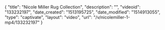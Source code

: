 {
    "title": "Nicole Miller Rug Collection",
    "description": "",
    "videoid": "133232197",
    "date_created": "1513195725",
    "date_modified": "1514913055",
    "type": "captivate",
    "layout": "video",
    "url": "\/v\/nicolemiller-1-mp4\/133232197"
}